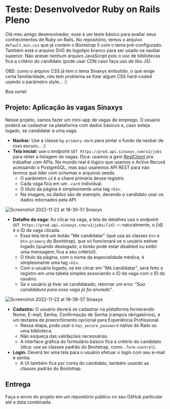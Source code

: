 # Teste: Desenvolvedor Ruby on Rails Pleno

Olá meu amigo desenvolvedor, esse é um teste básico para avaliar seus conhecimentos de Ruby on Rails. No repositório, temos o arquivo `default.min.css` que já contem o Bootstrap 5 com o tema pré-configurado. Também está o arquivo SVG do logotipo branco para ser usado na navbar superior. Não anexei nenhum arquivo JavaScript pois o uso de bibliotecas fica a critério do candidato (pode usar CDN caso faça uso de libs JS).

OBS: como o arquivo CSS já tem o tema Sinaxys embutido, o que exige certa familiaridade, não tem problema se fizer algum CSS hard-coded usando o parâmetro style... :) 

Boa sorte!

## Projeto: Aplicação às vagas Sinaxys

Nesse projeto, vamos fazer um mini-app de vagas de emprego. O usuário poderá se cadastrar na plataforma com dados básicos e, caso esteja logado, se candidatar à uma vaga.

* **Navbar:** Use a classe `bg-primary-dark` para pintar o fundo da navbar de roxo escuro... :)
* **Tela inicial:** use o endpoint `GET https://prod.api.sinaxys.com/v2/jobs` para obter a listagem de vagas. Dica: usamos a gem [RestClient](https://github.com/rest-client/rest-client) pra trabalhar com APIs. No mundo real é lógico que usamos o Active Record acessando o PostgreSQL, mas aqui usaremos API REST para não termos que lidar com schemas e arquivos seeds.
  * O parâmetro `id` é a chave primária desse registro.
  * Cada vaga fica em um `.card` individual.
  * O título da página é simplesmente uma tag `<h1>`.
  * Na imagem, os dados são de exemplo, devendo o candidato usar os dados retornados pela API.

![Screenshot 2022-11-22 at 18-30-51 Sinaxys](https://user-images.githubusercontent.com/3427344/203425975-445835c3-437f-4c11-afe2-0f47312fc252.png)

* **Detalhe da vaga:** Ao clicar na vaga, a tela de detalhes usa o endpoint `GET https://prod.api.sinaxys.com/v2/jobs/[id]` — naturalmente, o [id] é o ID da vaga clicada.
  * Essa tela terá um botão "Me candidatar" (que usa as classes `btn` e `btn-primary` do Bootstrap), que só funcionará se o usuário estiver logado (quando deslogado, o botão pode estar disabled ou exibir uma mensagem, fica a seu critério!).
  * O título da página, com o nome da especialidade médica, é simplesmente uma tag `<h1>`.
  * Com o usuário logado, se ele clicar em "Me candidatar", será feito o registro em uma tabela simples associando o ID da vaga com o ID do usuário.
  * Se o usuário já tiver se candidatado, retornar um erro: _"Sua candidatura para essa vaga já foi enviada"_.

![Screenshot 2022-11-22 at 18-38-37 Sinaxys](https://user-images.githubusercontent.com/3427344/203426764-8109149e-f2aa-4750-80e0-c18e541a3f38.png)

* **Cadastro:** O usuário deverá se cadastrar na plataforma fornecendo Nome, E-mail, Senha, Confirmação de Senha (campos obrigatórios), e um textarea de preenchimento opcional para Experiência Profissional.
  * Nessa etapa, pode usar o `has_secure_password` nativo do Rails ou uma biblioteca.
  * Não esqueça das validações necessárias.
  * A interface gráfica do formulário básico fica a critério do candidato (dica: use as classes padrão do Bootstrap, como `.form-control`).
* **Login:** Deverá ter uma tela para o usuário efetuar o login com seu e-mail e senha.
  * A UI também fica por conta do candidato, também usando as classes padrão do Bootstrap.

## Entrega

Faça o envio do projeto em um repositório público no seu GitHub particular até a data combinada.

